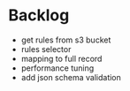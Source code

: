 # Backlog

-   get rules from s3 bucket
-   rules selector
-   mapping to full record
-   performance tuning
-   add json schema validation
